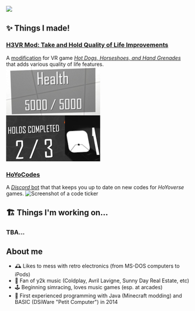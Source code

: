 <p float="left">  <a href=https://muskit.net target="_blank" rel="noreferrer noopener">
    <img src=https://github.com/user-attachments/assets/f3642ef2-16a3-440d-a6ba-8ebeb45eb2ba width="140px" />
  </a>
</p>


## ✨ Things I made!

### [H3VR Mod: Take and Hold Quality of Life Improvements](https://github.com/muskit/H3VR-TNH-Quality-of-Life-Improvements)
A [modification](https://h3vr.thunderstore.io/package/muskit/TNH_Quality_of_Life_Improvements/) for VR game [_Hot Dogs, Horseshoes, and Hand Grenades_](http://h3vr.com/) that adds various quality of life features.  
![Modpage thumbnail](https://raw.githubusercontent.com/muskit/H3VR-TNH-Quality-of-Life-Improvements/main/Assets/thumbnail%20better.png)

### [HoYoCodes](https://github.com/muskit/hoyocodes-discord-bot)
A [*Discord* bot](https://top.gg/bot/1268957352581927022) that that keeps you up to date on new codes for *HoYoverse* games.
![Screenshot of a code ticker](https://github.com/user-attachments/assets/94cf1e2e-fd53-4e6d-aecd-34058fc50ff9)


## 🏗️ Things I'm working on...

### TBA...


## About me
- 🕰️ Likes to mess with retro electronics (from MS-DOS computers to iPods)
- 🎵 Fan of y2k music (Coldplay, Avril Lavigne, Sunny Day Real Estate, etc)
- 🕹️ Beginning simracing, loves music games (esp. at arcades)
- 👶 First experienced programming with Java (Minecraft modding) and BASIC (DSiWare "Petit Computer") in 2014
